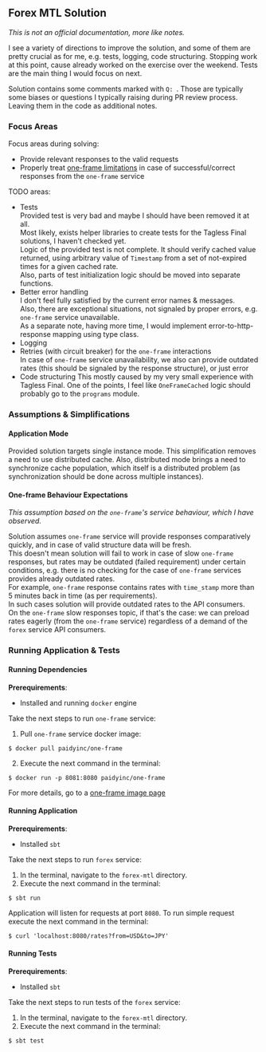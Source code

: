 ## Forex MTL Solution

*This is not an official documentation, more like notes.*

I see a variety of directions to improve the solution,
and some of them are pretty crucial as for me, e.g. tests, logging, code structuring.
Stopping work at this point, cause already worked on the exercise over the weekend.
Tests are the main thing I would focus on next.

Solution contains some comments marked with `Q: `.
Those are typically some biases or questions I typically raising during PR review process.
Leaving them in the code as additional notes.

### Focus Areas

Focus areas during solving:
* Provide relevant responses to the valid requests
* Properly treat [one-frame limitations](https://hub.docker.com/r/paidyinc/one-frame)
in case of successful/correct responses from the `one-frame` service

TODO areas:
* Tests  
Provided test is very bad and maybe I should have been removed it at all.  
Most likely, exists helper libraries to create tests for the Tagless Final solutions, I haven't checked yet.  
Logic of the provided test is not complete.
It should verify cached value returned, using arbitrary value of `Timestamp` from a set of not-expired times for a given cached rate.  
Also, parts of test initialization logic should be moved into separate functions.
* Better error handling  
I don't feel fully satisfied by the current error names & messages.  
Also, there are exceptional situations, not signaled by proper errors, e.g. `one-frame` service unavailable.  
As a separate note, having more time, I would implement error-to-http-response mapping using type class.
* Logging
* Retries (with circuit breaker) for the `one-frame` interactions  
In case of `one-frame` service unavailability, we also can provide outdated rates
(this should be signaled by the response structure), or just error
* Code structuring
This mostly caused by my very small experience with Tagless Final.
One of the points, I feel like `OneFrameCached` logic should probably go to the `programs` module.

### Assumptions & Simplifications

#### Application Mode

Provided solution targets single instance mode.
This simplification removes a need to use distributed cache.
Also, distributed mode brings a need to synchronize cache population,
which itself is a distributed problem (as synchronization should be done across multiple instances).

#### One-frame Behaviour Expectations

*This assumption based on the `one-frame`'s service behaviour, which I have observed.*

Solution assumes `one-frame` service will provide responses comparatively quickly, and in case of valid structure data will be fresh.  
This doesn't mean solution will fail to work in case of slow `one-frame` responses, but rates may be outdated (failed requirement) under certain conditions,
e.g. there is no checking for the case of `one-frame` services provides already outdated rates.  
For example, `one-frame` response contains rates with `time_stamp` more than 5 minutes back in time (as per requirements).  
In such cases solution will provide outdated rates to the API consumers.  
On the `one-frame` slow responses topic, if that's the case:
we can preload rates eagerly (from the `one-frame` service) regardless of a demand of the `forex` service API consumers.

### Running Application & Tests

#### Running Dependencies

**Prerequirements**:
* Installed and running `docker` engine

Take the next steps to run `one-frame` service:
1) Pull `one-frame` service docker image:
```shell
$ docker pull paidyinc/one-frame
```
2) Execute the next command in the terminal:
```shell
$ docker run -p 8081:8080 paidyinc/one-frame
```
For more details, go to a [one-frame image page](https://hub.docker.com/r/paidyinc/one-frame) 

#### Running Application

**Prerequirements**:
* Installed `sbt`

Take the next steps to run `forex` service:
1) In the terminal, navigate to the `forex-mtl` directory.
2) Execute the next command in the terminal:
```shell
$ sbt run
```

Application will listen for requests at port `8080`.
To run simple request execute the next command in the terminal:
```shell
$ curl 'localhost:8080/rates?from=USD&to=JPY'
```

#### Running Tests

**Prerequirements**:
* Installed `sbt`

Take the next steps to run tests of the `forex` service:
1) In the terminal, navigate to the `forex-mtl` directory.
2) Execute the next command in the terminal:
```shell
$ sbt test
```
